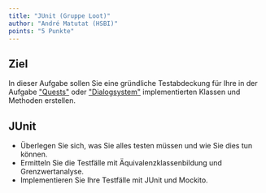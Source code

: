 ```yaml
---
title: "JUnit (Gruppe Loot)"
author: "André Matutat (HSBI)"
points: "5 Punkte"
---
```


## Ziel

In dieser Aufgabe sollen Sie eine gründliche Testabdeckung für Ihre in der Aufgabe
["Quests"](taskloot-quests.md) oder
["Dialogsystem"](taskloot-dialogsystem.md)
implementierten Klassen und Methoden erstellen.

## JUnit

-   Überlegen Sie sich, was Sie alles testen müssen und wie Sie dies tun können.
-   Ermitteln Sie die Testfälle mit Äquivalenzklassenbildung und Grenzwertanalyse.
-   Implementieren Sie Ihre Testfälle mit JUnit und Mockito.
